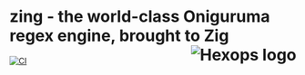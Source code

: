 # zing - the world-class Oniguruma regex engine, brought to Zig <a href="https://hexops.com"><img align="right" alt="Hexops logo" src="https://raw.githubusercontent.com/hexops/media/main/readme.svg"></img></a>

[![CI](https://github.com/hexops/zing/workflows/CI/badge.svg)](https://github.com/hexops/zing/actions)

